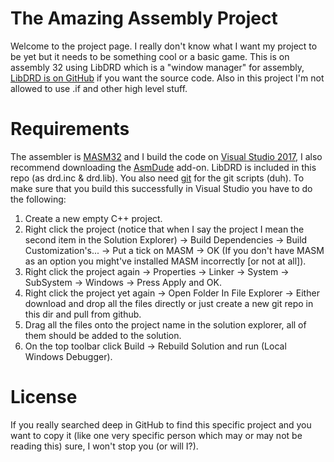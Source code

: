 # The Amazing Assembly Project
Welcome to the project page.
I really don't know what I want my project to be yet but it needs to be something cool or a basic game.
This is on assembly 32 using LibDRD which is a "window manager" for assembly, [LibDRD is on GitHub](https://github.com/shooshx/libDRD) if you want the source code.
Also in this project I'm not allowed to use .if and other high level stuff.

# Requirements
The assembler is [MASM32](http://www.masm32.com/download.htm) and I build the code on [Visual Studio 2017](https://www.visualstudio.com/), I also recommend downloading the [AsmDude](https://marketplace.visualstudio.com/items?itemName=Henk-JanLebbink.AsmDude) add-on.
LibDRD is included in this repo (as drd.inc & drd.lib).
You also need [git](https://git-scm.com/) for the git scripts (duh).
To make sure that you build this successfully in Visual Studio you have to do the following:
1. Create a new empty C++ project.
2. Right click the project (notice that when I say the project I mean the second item in the Solution Explorer) -> Build Dependencies -> Build Customization's... -> Put a tick on MASM -> OK (If you don't have MASM as an option you might've installed MASM incorrectly [or not at all]).
3. Right click the project again -> Properties -> Linker -> System -> SubSystem -> Windows -> Press Apply and OK.
4. Right click the project yet again -> Open Folder In File Explorer -> Either download and drop all the files directly or just create a new git repo in this dir and pull from github.
5. Drag all the files onto the project name in the solution explorer, all of them should be added to the solution.
6. On the top toolbar click Build -> Rebuild Solution and run (Local Windows Debugger).

# License
If you really searched deep in GitHub to find this specific project and you want to copy it (like one very specific person which may or may not be reading this) sure, I won't stop you (or will I?).
